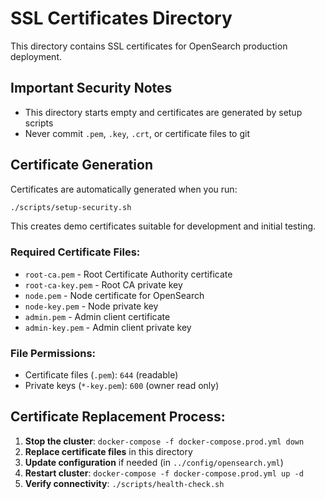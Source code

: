 # SSL Certificates Directory

This directory contains SSL certificates for OpenSearch production deployment.

## Important Security Notes

- This directory starts empty and certificates are generated by setup scripts
- Never commit `.pem`, `.key`, `.crt`, or certificate files to git

## Certificate Generation

Certificates are automatically generated when you run:

```bash
./scripts/setup-security.sh
```

This creates demo certificates suitable for development and initial testing.

### Required Certificate Files:

- `root-ca.pem` - Root Certificate Authority certificate
- `root-ca-key.pem` - Root CA private key
- `node.pem` - Node certificate for OpenSearch
- `node-key.pem` - Node private key
- `admin.pem` - Admin client certificate
- `admin-key.pem` - Admin client private key

### File Permissions:

- Certificate files (`.pem`): `644` (readable)
- Private keys (`*-key.pem`): `600` (owner read only)

## Certificate Replacement Process:

1. **Stop the cluster**: `docker-compose -f docker-compose.prod.yml down`
2. **Replace certificate files** in this directory
3. **Update configuration** if needed (in `../config/opensearch.yml`)
4. **Restart cluster**: `docker-compose -f docker-compose.prod.yml up -d`
5. **Verify connectivity**: `./scripts/health-check.sh`
